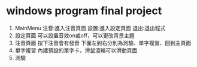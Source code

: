 # windows program final project
1. MainMenu
注音:進入注音頁面
設置:進入設定頁面
退出:退出程式
2. 設定頁面
可以設置音效on或off，可以更改背景主題
3. 注音頁面
按下注音會有發音
下面左到右分別為測驗、單字複習、回到主頁面
4. 單字複習
內建預設的單字卡，滑鼠滾輪可以滑動頁面
5. 測驗
